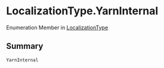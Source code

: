 # LocalizationType.YarnInternal

Enumeration Member in [LocalizationType](/api/csharp/yarn.unity.localizationtype.md)

## Summary



```csharp
YarnInternal
```

